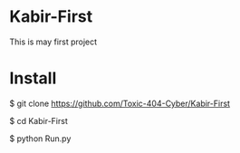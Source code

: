 # Kabir-First
This is may first project 
# Install
$ git clone https://github.com/Toxic-404-Cyber/Kabir-First

$ cd Kabir-First

$ python Run.py
